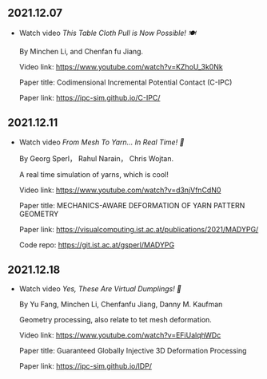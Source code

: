 2021.12.07
---

- Watch video *This Table Cloth Pull is Now Possible! 🍽*
  
  By Minchen Li, and Chenfan fu Jiang.

  Video link: <https://www.youtube.com/watch?v=KZhoU_3k0Nk>

  Paper title: Codimensional Incremental Potential Contact (C-IPC)

  Paper link: <https://ipc-sim.github.io/C-IPC/>


2021.12.11
---

- Watch video *From Mesh To Yarn... In Real Time! 🧶*
  
  By Georg Sperl， Rahul Narain， Chris Wojtan.
  
  A real time simulation of yarns, which is cool!


  Video link: <https://www.youtube.com/watch?v=d3njVfnCdN0>

  Paper title: MECHANICS-AWARE DEFORMATION OF YARN PATTERN GEOMETRY

  Paper link: <https://visualcomputing.ist.ac.at/publications/2021/MADYPG/>

  Code repo: <https://git.ist.ac.at/gsperl/MADYPG>


2021.12.18
---

- Watch video *Yes, These Are Virtual Dumplings! 🥟*
  
  By Yu Fang,  Minchen Li,  Chenfanfu Jiang, Danny M. Kaufman
  
  Geometry processing, also relate to tet mesh deformation.

  Video link: <https://www.youtube.com/watch?v=EFiUalqhWDc>

  Paper title: Guaranteed Globally Injective 3D Deformation Processing

  Paper link: <https://ipc-sim.github.io/IDP/>



